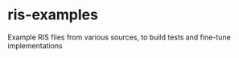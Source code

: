 # ris-examples
Example RIS files from various sources, to build tests and fine-tune implementations
